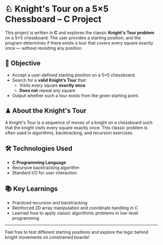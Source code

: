 # ♘ Knight's Tour on a 5×5 Chessboard – C Project

This project is written in **C** and explores the classic **Knight's Tour problem** on a 5×5 chessboard. The user provides a starting position, and the program determines if there exists a tour that covers every square exactly once — without revisiting any position.

## 🎯 Objective

- Accept a user-defined starting position on a 5×5 chessboard.
- Search for a **valid Knight’s Tour** that:
  - Visits every square **exactly once**
  - **Does not** repeat any square
- Output whether such a tour exists from the given starting point.

## ♟ About the Knight's Tour

A Knight's Tour is a sequence of moves of a knight on a chessboard such that the knight visits every square exactly once. This classic problem is often used in algorithms, backtracking, and recursion exercises.

## 🛠 Technologies Used

- **C Programming Language**
- Recursive backtracking algorithm
- Standard I/O for user interaction

## 📚 Key Learnings

- Practiced recursion and backtracking
- Reinforced 2D array manipulation and coordinate handling in C
- Learned how to apply classic algorithmic problems in low-level programming

---

Feel free to test different starting positions and explore the logic behind knight movements on constrained boards!

